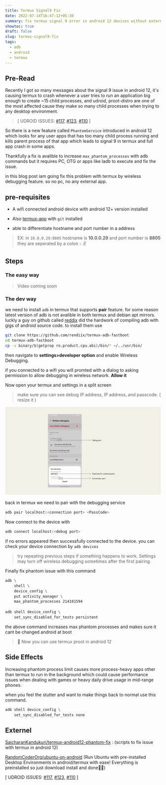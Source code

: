 ```yaml
---
title: Termux Signal9 Fix
date: 2022-07-14T16:47:12+05:30
summary: fix termux signal 9 error in android 12 devices without external PC (phantomService)
showtoc: true
draft: false
slug: termux-signal9-fix
tags:
  - adb
  - android
  - termux
---
```


## Pre-Read

Recently I got so many messages about the signal 9 issue in android 12, it's causing termux to crash whenever a user tries to run an application big enough to create ~15 child processes, and udroid, proot-distro are one of the most affected cause they make so many child processes when trying to any desktop environment.

> [ UDROID ISSUES: [#117](https://github.com/RandomCoderOrg/ubuntu-on-android/discussions/117), [#123](https://github.com/RandomCoderOrg/ubuntu-on-android/issues/123), [#110](https://github.com/RandomCoderOrg/ubuntu-on-android/issues/110) ]

So there is a new feature called `PhantomService` introduced in android 12 which looks for any user apps that has too many child process running and kills parent process of that app which leads to signal 9 in termux and full app crash in some apps.

Thankfully a fix is avalible to increase `max_phantom_processes` with adb commands but it requires PC, OTG or apps like ladb to execute and fix the issue.

in this blog post iam going fix this problem with termux by wireless debugging feature. so no pc, no any external app.

## pre-requisites

- A wifi connected android device with android 12+ version installed

- Also [termux-app](https://termux.com/) with `git` installed

- able to differentiate hostname and port number in a address

> EX: in `10.0.0.29:8805` hostname is **10.0.0.29** and port number is **8805** they are seperated by a colon `:` ✌️

## Steps

### The easy way

> Video coming soon

### The dev way

we need to install `adb` in termux that supports **pair** feature. for some reason latest version of adb is not avalible in both termux and debian apt mirrors. luckly a guy on github called [reddix](https://github.com/rendiix) did the hardwork of compiling adb with gigs of android source code. to install them use

```bash
git clone https://github.com/rendiix/termux-adb-fastboot
cd termux-adb-fastboot
cp -v binary/$(getprop ro.product.cpu.abi)/bin/* ~/../usr/bin/
```

then navigate to **settings>developer option** and enable Wireless Debugging.

if you connected to a wifi you will promted with a dialog to asking permission to allow debugging in wireless network. **Allow it**

Now open your termux and settings in a split screen

> make sure you can see debug IP address, IP address, and passcode. ( resize it )

![image showing where to see for ports](https://raw.githubusercontent.com/SaicharanKandukuri/SaicharanKandukuri.github.io/Sources/images/termux-signal9-fix/port_passes.png)

back in termux we need to pair with the debugging service

```bash
adb pair localhost:<connection port> <PassCode>
```

Now connect to the device with

```bash
adb connect localhost:<debug port>
```

if no errors appeared then successfully connected to the device. you can check your device connection by `adb devices`
> try repeating previous steps if something happens to work. Settings may turn off wireless debugging sometimes after the first pairing.

Finally fix phantom issue with this command

```bash
adb \
    shell \
    device_config \
    put activity_manager \
    max_phantom_processes 214181594

adb shell device_config \
    set_sync_disabled_for_tests persistent
```

the above command increases max phantom processes and makes sure it cant be changed android at boot

> 🎉 Now you can use termux proot in android 12

## Side Effects

Increasing phantom process limit causes more process-heavy apps other than termux to run in the background which could cause performance issues when dealing with games or heavy daily drive usage in mid-range phones.

when you feel the stutter and want to make things back to normal use this command.

```bash
adb shell device_config \
    set_sync_disabled_for_tests none
```

## Externel

[SaicharanKandukuri/termux-android12-phantom-fix](https://github.com/SaicharanKandukuri/termux-android12-phantom-fix) : (scripts to fix issue with termux in android 12)

[RandomCoderOrg/ubuntu-on-android](https://github.com/RandomCoderOrg/ubuntu-on-android) (Run Ubuntu with pre-installed Desktop Environments in android/termux with ease! Everything is preinstalled so just download install and done🚀🚀)

[ UDROID ISSUES: [#117](https://github.com/RandomCoderOrg/ubuntu-on-android/discussions/117), [#123](https://github.com/RandomCoderOrg/ubuntu-on-android/issues/123), [#110](https://github.com/RandomCoderOrg/ubuntu-on-android/issues/110) ]
